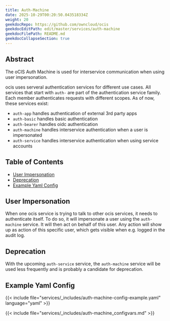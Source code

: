 ```yaml
---
title: Auth-Machine
date: 2025-10-29T00:20:50.043518334Z
weight: 20
geekdocRepo: https://github.com/owncloud/ocis
geekdocEditPath: edit/master/services/auth-machine
geekdocFilePath: README.md
geekdocCollapseSection: true
---
```


<!-- Do not edit this file, it is autogenerated. Edit the service README.md instead -->

## Abstract


The oCIS Auth Machine is used for interservice communication when using user impersonation.

ocis uses serveral authentication services for different use cases. All services that start with `auth-` are part of the authentication service family. Each member authenticates requests with different scopes. As of now, these services exist:
  -   `auth-app` handles authentication of external 3rd party apps
  -   `auth-basic` handles basic authentication
  -   `auth-bearer` handles oidc authentication
  -   `auth-machine` handles interservice authentication when a user is impersonated
  -   `auth-service` handles interservice authentication when using service accounts


## Table of Contents

* [User Impersonation](#user-impersonation)
* [Deprecation](#deprecation)
* [Example Yaml Config](#example-yaml-config)

## User Impersonation

When one ocis service is trying to talk to other ocis services, it needs to authenticate itself. To do so, it will impersonate a user using the `auth-machine` service. It will then act on behalf of this user. Any action will show up as action of this specific user, which gets visible when e.g. logged in the audit log.

## Deprecation

With the upcoming `auth-service` service, the `auth-machine` service will be used less frequently and is probably a candidate for deprecation.
## Example Yaml Config
{{< include file="services/_includes/auth-machine-config-example.yaml"  language="yaml" >}}

{{< include file="services/_includes/auth-machine_configvars.md" >}}

